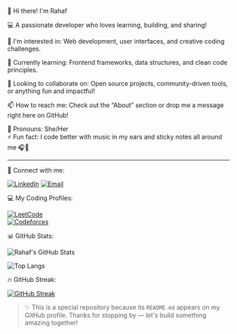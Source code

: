 👋 Hi there! I'm Rahaf 

💻 A passionate developer who loves learning, building, and sharing!

🚀 I'm interested in: Web development, user interfaces, and creative coding challenges.

🌱 Currently learning: Frontend frameworks, data structures, and clean code principles.

🤝 Looking to collaborate on: Open source projects, community-driven tools, or anything fun and impactful!

📫 How to reach me: Check out the “About” section or drop me a message right here on GitHub!

💬 Pronouns: She/Her  
⚡ Fun fact: I code better with music in my ears and sticky notes all around me 🎧📒

---
🔗 Connect with me:

[![LinkedIn](https://img.shields.io/badge/LinkedIn-blue?style=for-the-badge&logo=linkedin&logoColor=white)](https://www.linkedin.com/in/rahaf-melhem)
[![Email](https://img.shields.io/badge/Email-D14836?style=for-the-badge&logo=gmail&logoColor=white)](mailto:rahfosama234@gmail.com)

💻 My Coding Profiles:

[![LeetCode](https://img.shields.io/badge/LeetCode-FFA116?style=for-the-badge&logo=leetcode&logoColor=white)](https://leetcode.com/u/rahafom/)  
[![Codeforces](https://img.shields.io/badge/Codeforces-1F8ACB?style=for-the-badge&logo=codeforces&logoColor=white)](https://codeforces.com/profile/rahaf.o.m3)

📊 GitHub Stats:

![Rahaf's GitHub Stats](https://github-readme-stats.vercel.app/api?username=rahafOM&show_icons=true&theme=tokyonight)

![Top Langs](https://github-readme-stats.vercel.app/api/top-langs/?username=rahafOM&layout=compact&theme=tokyonight)

🔥 GitHub Streak:

[![GitHub Streak](https://streak-stats.demolab.com?user=rahafOM&theme=tokyonight)](https://git.io/streak-stats)


> ✨ This is a special repository because its `README.md` appears on my GitHub profile. Thanks for stopping by — let's build something amazing together!
